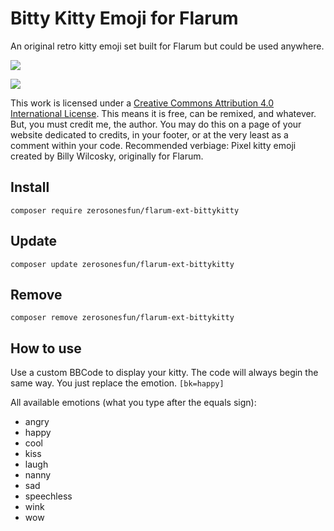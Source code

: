 # Bitty Kitty Emoji for Flarum

An original retro kitty emoji set built for Flarum but could be used anywhere. 

![](https://github.com/zerosonesfun/BittyKitty/blob/main/assets/AA9BF7FE-23E3-4A3D-97F8-60E1C255FF65.png?raw=true)

![](https://i.creativecommons.org/l/by/4.0/80x15.png)

This work is licensed under a [Creative Commons Attribution 4.0 International License](http://creativecommons.org/licenses/by/4.0/).
This means it is free, can be remixed, and whatever. But, you must credit me, the author. You may do this on a page of your website dedicated to credits, in your footer, or at the very least as a comment within your code. Recommended verbiage:
Pixel kitty emoji created by Billy Wilcosky, originally for Flarum.

## Install
`composer require zerosonesfun/flarum-ext-bittykitty`

## Update
`composer update zerosonesfun/flarum-ext-bittykitty`

## Remove
`composer remove zerosonesfun/flarum-ext-bittykitty`

## How to use

Use a custom BBCode to display your kitty. The code will always begin the same way. You just replace the emotion.
`[bk=happy]`

All available emotions (what you type after the equals sign):
- angry
- happy
- cool
- kiss
- laugh
- nanny
- sad
- speechless
- wink
- wow
